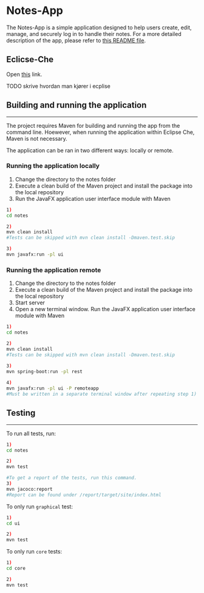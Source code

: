# __Notes-App__

The Notes-App is a simple application designed to help users create, edit, manage, and securely log in to handle their notes. For a more detailed description of the app, please refer to [this README file](/notes/README.md).

## Eclicse-Che
Open [this](https://che.stud.ntnu.no/#https://gitlab.stud.idi.ntnu.no/it1901/groups-2023/gr2311/gr2311?new) link. 

TODO skrive hvordan man kjører i ecplise

## Building and running the application
___

The project requires Maven for building and running the app from the command line. Hoewever, when running the application within Eclipse Che, Maven is not necessary. 

The application can be ran in two different ways: locally or remote. 

### Running the application locally 
1) Change the directory to the notes folder
2) Execute a clean build of the Maven project and install the package into the local repository
3) Run the JavaFX application user interface module with Maven

```sh
1) 
cd notes

2)
mvn clean install
#Tests can be skipped with mvn clean install -Dmaven.test.skip

3)
mvn javafx:run -pl ui
```
### Running the application remote

1) Change the directory to the notes folder
2) Execute a clean build of the Maven project and install the package into the local repository
3) Start server
4) Open a new terminal window. Run the JavaFX application user interface module with Maven

```sh
1) 
cd notes

2)
mvn clean install
#Tests can be skipped with mvn clean install -Dmaven.test.skip

3)
mvn spring-boot:run -pl rest
 
4) 
mvn javafx:run -pl ui -P remoteapp
#Must be written in a separate terminal window after repeating step 1) 

```

## Testing 
___

To run all tests, run: 

```sh
1)
cd notes

2)
mvn test

#To get a report of the tests, run this command. 
3)
mvn jacoco:report
#Report can be found under /report/target/site/index.html
```

To only run `graphical` test:

```sh 
1)
cd ui

2)
mvn test
```

To only run `core` tests:

```sh
1)
cd core

2)
mvn test
```
